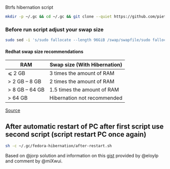 Btrfs hibernation script 

```bash
mkdir -p ~/.gc && cd ~/.gc && git clone --quiet https://github.com/pietryszak/fedora-hibernation.git && cd fedora-hibernation && chmod +x hibernation.sh after-restart.sh
```

### Before run script adjust your swap size
```bash
sudo sed -i 's/sudo fallocate --length 96GiB /swap/swapfile/sudo fallocate --length YOUR_SWAP_FILE_GiB /swap/swapfile/g' ~/.gc/fedora-hibernation/hibernation.sh && ./hibernation.sh
```
#### Redhat swap size recommendations

| RAM | Swap size (With Hibernation) |
| ------------- | ------------- |
| ⩽ 2 GB | 3 times the amount of RAM  |
| > 2 GB – 8 GB | 2 times the amount of RAM |
| > 8 GB – 64 GB | 1.5 times the amount of RAM |
| > 64 GB | Hibernation not recommended |

[Source](https://access.redhat.com/documentation/en-us/red_hat_enterprise_linux/9/html/managing_storage_devices/getting-started-with-swap_managing-storage-devices)

## After automatic restart of PC after first script use second script (script restart PC once again)
```bash 
sh -c ~/.gc/fedora-hibernation/after-restart.sh
```

Based on @jorp solution and information on this [gist](https://gist.github.com/eloylp/b0d64d3c947dbfb23d13864e0c051c67) provided by @eloylp and comment by @miXwui.
